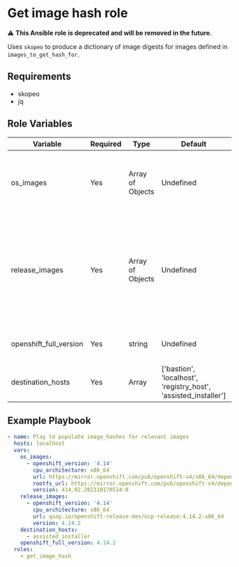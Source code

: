 # Get image hash role

⚠️ **This Ansible role is deprecated and will be removed in the future.**

Uses `skopeo` to produce a dictionary of image digests for images defined in `images_to_get_hash_for`.

## Requirements

- skopeo
- jq


## Role Variables

| Variable                      | Required  | Type             | Default   | Description
| ----------------------------- | --------- | ---------------- | --------- | -----------
| os_images                     | Yes       | Array of Objects  | Undefined | Used by assisted installer to populate values the version which can be used. |
| release_images                | Yes       | Array of Objects  | Undefined | Used by agent based installer to find the image to extract the installer from. It is also used by assisted installer to populate the version which can be used. |
| openshift_full_version        | Yes       | string            | Undefined | used to select the correct release_images entry to fetch. |
| destination_hosts             | Yes       | Array  | ['bastion', 'localhost', 'registry_host', 'assisted_installer'] | the hosts to put the resulting `image_hashes`.



## Example Playbook

```yaml
- name: Play to populate image_hashes for relevant images
  hosts: localhost
  vars:
    os_images:
      - openshift_version: '4.14'
        cpu_architecture: x86_64
        url: https://mirror.openshift.com/pub/openshift-v4/x86_64/dependencies/rhcos/4.14/4.14.0/rhcos-4.14.0-x86_64-live.x86_64.iso
        rootfs_url: https://mirror.openshift.com/pub/openshift-v4/dependencies/rhcos/4.14/4.14.0/rhcos-4.14.0-x86_64-live-rootfs.x86_64.img
        version: 414.92.202310170514-0
    release_images:
      - openshift_version: '4.14'
        cpu_architecture: x86_64
        url: quay.io/openshift-release-dev/ocp-release:4.14.2-x86_64
        version: 4.14.2
    destination_hosts:
      - assisted_installer
    openshift_full_version: 4.14.2
  roles:
    - get_image_hash
```
